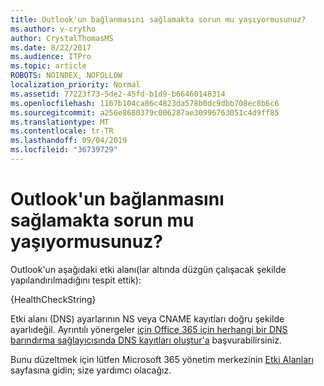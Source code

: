 ```yaml
---
title: Outlook'un bağlanmasını sağlamakta sorun mu yaşıyormusunuz?
ms.author: v-crytho
author: CrystalThomasMS
ms.date: 8/22/2017
ms.audience: ITPro
ms.topic: article
ROBOTS: NOINDEX, NOFOLLOW
localization_priority: Normal
ms.assetid: 77223f73-5de2-45fd-b1d9-b66460148314
ms.openlocfilehash: 1167b104ca86c4823da578b0dc9dbb708ec8b6c6
ms.sourcegitcommit: a256e8680379c006287ae30996763051c4d9ff85
ms.translationtype: MT
ms.contentlocale: tr-TR
ms.lasthandoff: 09/04/2019
ms.locfileid: "36739729"
---
```

# <a name="having-issues-getting-outlook-to-connect"></a>Outlook'un bağlanmasını sağlamakta sorun mu yaşıyormusunuz?

Outlook'un aşağıdaki etki alanı(lar altında düzgün çalışacak şekilde yapılandırılmadığını tespit ettik):
  
{HealthCheckString}
  
Etki alanı (DNS) ayarlarının NS veya CNAME kayıtları doğru şekilde ayarlıdeğil. Ayrıntılı yönergeler [için Office 365 için herhangi bir DNS barındırma sağlayıcısında DNS kayıtları oluştur'a](https://docs.microsoft.com/office365/admin/get-help-with-domains/create-dns-records-at-any-dns-hosting-provider) başvurabilirsiniz. 
  
Bunu düzeltmek için lütfen Microsoft 365 yönetim merkezinin [Etki Alanları](https://admin.microsoft.com/adminportal/home#/Domains) sayfasına gidin; size yardımcı olacağız. 

  

